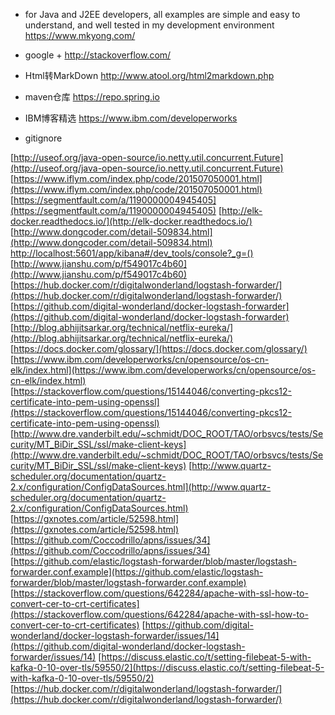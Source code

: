 -  for Java and J2EE developers, all examples are simple and easy to understand, and well tested in my development environment
https://www.mkyong.com/

- google + 
http://stackoverflow.com/

- Html转MarkDown
http://www.atool.org/html2markdown.php

- maven仓库
https://repo.spring.io

- IBM博客精选
https://www.ibm.com/developerworks

- gitignore


[http://useof.org/java-open-source/io.netty.util.concurrent.Future](http://useof.org/java-open-source/io.netty.util.concurrent.Future)
[https://www.iflym.com/index.php/code/201507050001.html](https://www.iflym.com/index.php/code/201507050001.html)
[https://segmentfault.com/a/1190000004945405](https://segmentfault.com/a/1190000004945405)
[http://elk-docker.readthedocs.io/](http://elk-docker.readthedocs.io/)
[http://www.dongcoder.com/detail-509834.html](http://www.dongcoder.com/detail-509834.html)
[http://localhost:5601/app/kibana#/dev_tools/console?_g=()](http://localhost:5601/app/kibana#/dev_tools/console?_g=())
[http://www.jianshu.com/p/f549017c4b60](http://www.jianshu.com/p/f549017c4b60)
[https://hub.docker.com/r/digitalwonderland/logstash-forwarder/](https://hub.docker.com/r/digitalwonderland/logstash-forwarder/)
[https://github.com/digital-wonderland/docker-logstash-forwarder](https://github.com/digital-wonderland/docker-logstash-forwarder)
[http://blog.abhijitsarkar.org/technical/netflix-eureka/](http://blog.abhijitsarkar.org/technical/netflix-eureka/)
[https://docs.docker.com/glossary/](https://docs.docker.com/glossary/)
[https://www.ibm.com/developerworks/cn/opensource/os-cn-elk/index.html](https://www.ibm.com/developerworks/cn/opensource/os-cn-elk/index.html)
[https://stackoverflow.com/questions/15144046/converting-pkcs12-certificate-into-pem-using-openssl](https://stackoverflow.com/questions/15144046/converting-pkcs12-certificate-into-pem-using-openssl)
[http://www.dre.vanderbilt.edu/~schmidt/DOC_ROOT/TAO/orbsvcs/tests/Security/MT_BiDir_SSL/ssl/make-client-keys](http://www.dre.vanderbilt.edu/~schmidt/DOC_ROOT/TAO/orbsvcs/tests/Security/MT_BiDir_SSL/ssl/make-client-keys)
[http://www.quartz-scheduler.org/documentation/quartz-2.x/configuration/ConfigDataSources.html](http://www.quartz-scheduler.org/documentation/quartz-2.x/configuration/ConfigDataSources.html)
[https://gxnotes.com/article/52598.html](https://gxnotes.com/article/52598.html)
[https://github.com/Coccodrillo/apns/issues/34](https://github.com/Coccodrillo/apns/issues/34)
[https://github.com/elastic/logstash-forwarder/blob/master/logstash-forwarder.conf.example](https://github.com/elastic/logstash-forwarder/blob/master/logstash-forwarder.conf.example)
[https://stackoverflow.com/questions/642284/apache-with-ssl-how-to-convert-cer-to-crt-certificates](https://stackoverflow.com/questions/642284/apache-with-ssl-how-to-convert-cer-to-crt-certificates)
[https://github.com/digital-wonderland/docker-logstash-forwarder/issues/14](https://github.com/digital-wonderland/docker-logstash-forwarder/issues/14)
[https://discuss.elastic.co/t/setting-filebeat-5-with-kafka-0-10-over-tls/59550/2](https://discuss.elastic.co/t/setting-filebeat-5-with-kafka-0-10-over-tls/59550/2)
[https://hub.docker.com/r/digitalwonderland/logstash-forwarder/](https://hub.docker.com/r/digitalwonderland/logstash-forwarder/)
[]()
[]()
